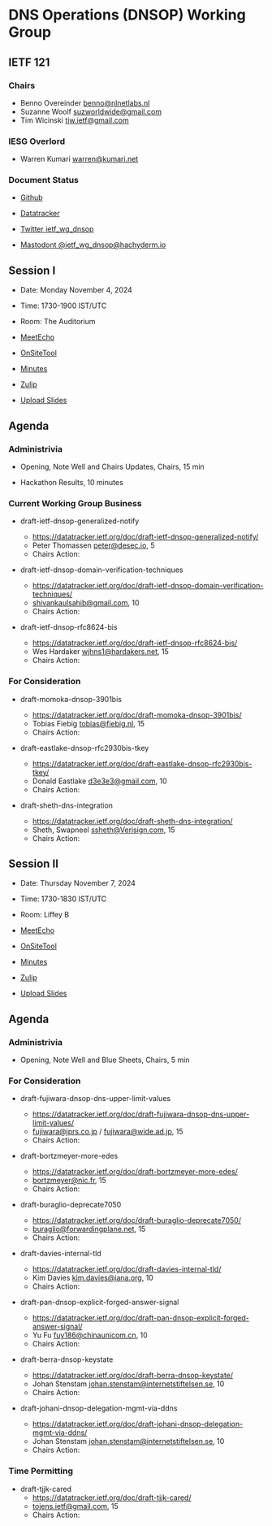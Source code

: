 # DNS Operations (DNSOP) Working Group

## IETF 121

### Chairs

* Benno Overeinder [benno@nlnetlabs.nl](benno@nlnetlabs.nl)
* Suzanne Woolf [suzworldwide@gmail.com](suzworldwide@gmail.com)
* Tim Wicinski [tjw.ietf@gmail.com](tjw.ietf@gmail.com)

### IESG Overlord

* Warren Kumari [warren@kumari.net](warren@kumari.net)

### Document Status

* [Github](https://github.com/ietf-wg-dnsop/wg-materials/blob/main/dnsop-document-status.md)
* [Datatracker](https://datatracker.ietf.org/wg/dnsop/documents/)

* [Twitter ietf_wg_dnsop](https://twitter.com/ietf_wg_dnsop)
* [Mastodont @ietf_wg_dnsop@hachyderm.io](https://hachyderm.io/@ietf_wg_dnsop)


## Session I

* Date: Monday November 4, 2024
* Time: 1730-1900 IST/UTC
* Room: The Auditorium

* [MeetEcho](https://meetings.conf.meetecho.com/ietf121/?session=33348)
* [OnSiteTool](https://meetings.conf.meetecho.com/onsite121/?session=33348)

* [Minutes](https://notes.ietf.org/notes-ietf-121-dnsop)
* [Zulip](https://zulip.ietf.org/#narrow/stream/dnsop)
* [Upload Slides](https://datatracker.ietf.org/meeting/121/session/33348/propose_slides)

## Agenda

### Administrivia

* Opening, Note Well and Chairs Updates, Chairs, 15 min

* Hackathon Results, 10 minutes

### Current Working Group Business

*   draft-ietf-dnsop-generalized-notify
    - https://datatracker.ietf.org/doc/draft-ietf-dnsop-generalized-notify/
    - Peter Thomassen <peter@desec.io>, 5
    - Chairs Action:

*   draft-ietf-dnsop-domain-verification-techniques
    - https://datatracker.ietf.org/doc/draft-ietf-dnsop-domain-verification-techniques/
    - shivankaulsahib@gmail.com, 10
    - Chairs Action:

*   draft-ietf-dnsop-rfc8624-bis
    - https://datatracker.ietf.org/doc/draft-ietf-dnsop-rfc8624-bis/
    - Wes Hardaker <wjhns1@hardakers.net>, 15
    - Chairs Action:

### For Consideration

*   draft-momoka-dnsop-3901bis
    - https://datatracker.ietf.org/doc/draft-momoka-dnsop-3901bis/
    - Tobias Fiebig <tobias@fiebig.nl>, 15
    - Chairs Action:

*   draft-eastlake-dnsop-rfc2930bis-tkey
    - https://datatracker.ietf.org/doc/draft-eastlake-dnsop-rfc2930bis-tkey/
    - Donald Eastlake <d3e3e3@gmail.com>, 10
    - Chairs Action:

*   draft-sheth-dns-integration
    - https://datatracker.ietf.org/doc/draft-sheth-dns-integration/
    - Sheth, Swapneel <ssheth@Verisign.com>, 15
    - Chairs Action:


## Session II

* Date: Thursday November 7, 2024
* Time: 1730-1830 IST/UTC
* Room:  Liffey B

* [MeetEcho](https://meetings.conf.meetecho.com/ietf121/?session=33349)
* [OnSiteTool](https://meetings.conf.meetecho.com/onsite121/?session=33349)

* [Minutes](https://notes.ietf.org/notes-ietf-121-dnsop)
* [Zulip](https://zulip.ietf.org/#narrow/stream/dnsop)
* [Upload Slides](https://datatracker.ietf.org/meeting/121/session/33349/propose_slides)

## Agenda

### Administrivia

* Opening, Note Well and Blue Sheets, Chairs, 5 min

### For Consideration

*   draft-fujiwara-dnsop-dns-upper-limit-values
    - https://datatracker.ietf.org/doc/draft-fujiwara-dnsop-dns-upper-limit-values/
    - fujiwara@jprs.co.jp / fujiwara@wide.ad.jp, 15
    - Chairs Action:

*   draft-bortzmeyer-more-edes
    - https://datatracker.ietf.org/doc/draft-bortzmeyer-more-edes/
    - bortzmeyer@nic.fr, 15
    - Chairs Action:

*   draft-buraglio-deprecate7050
    - https://datatracker.ietf.org/doc/draft-buraglio-deprecate7050/
    - buraglio@forwardingplane.net, 15
    - Chairs Action:

*   draft-davies-internal-tld
    - https://datatracker.ietf.org/doc/draft-davies-internal-tld/
    - Kim Davies <kim.davies@iana.org>, 10
    - Chairs Action:

*   draft-pan-dnsop-explicit-forged-answer-signal
    - https://datatracker.ietf.org/doc/draft-pan-dnsop-explicit-forged-answer-signal/
    - Yu Fu <fuy186@chinaunicom.cn>, 10
    - Chairs Action:

*   draft-berra-dnsop-keystate
    - https://datatracker.ietf.org/doc/draft-berra-dnsop-keystate/
    - Johan Stenstam <johan.stenstam@internetstiftelsen.se>, 10
    - Chairs Action:

*   draft-johani-dnsop-delegation-mgmt-via-ddns
    - https://datatracker.ietf.org/doc/draft-johani-dnsop-delegation-mgmt-via-ddns/
    - Johan Stenstam <johan.stenstam@internetstiftelsen.se>, 10
    - Chairs Action:

### Time Permitting

*   draft-tjjk-cared
    - https://datatracker.ietf.org/doc/draft-tjjk-cared/
    - tojens.ietf@gmail.com, 15
    - Chairs Action:

